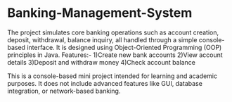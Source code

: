 # Banking-Management-System
The project simulates core banking operations such as account creation, deposit, withdrawal, balance inquiry, all handled through a simple console-based interface. It is designed using Object-Oriented Programming (OOP) principles in Java.
Features:-
1)Create new bank accounts
2)View account details
3)Deposit and withdraw money
4)Check account balance

This is a console-based mini project intended for learning and academic purposes. It does not include advanced features like GUI, database integration, or network-based banking.
